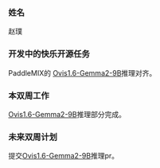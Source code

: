 ### 姓名

赵璞

### 开发中的快乐开源任务

PaddleMIX的 [Ovis1.6-Gemma2-9B](https://huggingface.co/AIDC-AI/Ovis1.6-Gemma2-9B)推理对齐。

### 本双周工作

[Ovis1.6-Gemma2-9B](https://huggingface.co/AIDC-AI/Ovis1.6-Gemma2-9B)推理部分完成。

### 未来双周计划

提交[Ovis1.6-Gemma2-9B](https://huggingface.co/AIDC-AI/Ovis1.6-Gemma2-9B)推理pr。
